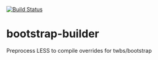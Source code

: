 [![Build Status](https://travis-ci.org/kmulvey/bootstrap-builder.png?branch=master)](https://travis-ci.org/kmulvey/bootstrap-builder)

bootstrap-builder
=================

Preprocess LESS to compile overrides for twbs/bootstrap
